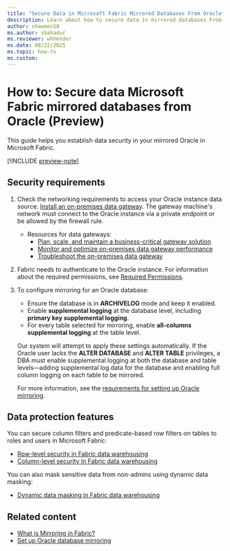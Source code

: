```yaml
---
title: "Secure Data in Microsoft Fabric Mirrored Databases From Oracle"
description: Learn about how to secure data in mirrored databases From Oracle in Microsoft Fabric.
author: shaween18
ms.author: sbahadur
ms.reviewer: whhender
ms.date: 08/22/2025
ms.topic: how-to
ms.custom:
---
```


# How to: Secure data Microsoft Fabric mirrored databases from Oracle (Preview)

This guide helps you establish data security in your mirrored Oracle in Microsoft Fabric.

[!INCLUDE [preview-note](../includes/feature-preview-note.md)]

## Security requirements

1. Check the networking requirements to access your Oracle instance data source. [Install an on-premises data gateway](/data-integration/gateway/service-gateway-install). The gateway machine's network must connect to the Oracle instance via a private endpoint or be allowed by the firewall rule.
    - Resources for data gateways:
        - [Plan, scale, and maintain a business-critical gateway solution](/data-integration/gateway/plan-scale-maintain)
        - [Monitor and optimize on-premises data gateway performance](/data-integration/gateway/service-gateway-performance)
        - [Troubleshoot the on-premises data gateway](/data-integration/gateway/service-gateway-tshoot)
1. Fabric needs to authenticate to the Oracle instance. For information about the required permissions, see [Required Permissions](oracle-limitations.md#required-permissions).
1. To configure mirroring for an Oracle database:
    * Ensure the database is in **ARCHIVELOG** mode and keep it enabled.
    *  Enable **supplemental logging** at the database level, including **primary key supplemental logging**.
    * For every table selected for mirroring, enable **all-columns supplemental logging** at the table level.

    Our system will attempt to apply these settings automatically. If the Oracle user lacks the **ALTER DATABASE** and **ALTER TABLE** privileges, a DBA must enable supplemental logging at both the database and table levels—adding supplemental log data for the database and enabling full column logging on each table to be mirrored.
    
    For more information, see the [requirements for setting up Oracle mirroring](oracle-limitations.md#required-permissions).


## Data protection features

You can secure column filters and predicate-based row filters on tables to roles and users in Microsoft Fabric:

- [Row-level security in Fabric data warehousing](../data-warehouse/row-level-security.md)
- [Column-level security in Fabric data warehousing](../data-warehouse/column-level-security.md)

You can also mask sensitive data from non-admins using dynamic data masking:

- [Dynamic data masking in Fabric data warehousing](../data-warehouse/dynamic-data-masking.md)

## Related content

- [What is Mirroring in Fabric?](../mirroring/overview.md)
- [Set up Oracle database mirroring](oracle.md)
